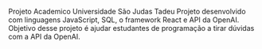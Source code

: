 Projeto Academico Universidade São Judas Tadeu
Projeto desenvolvido com linguagens JavaScript, SQL, o framework React e API da OpenAI.
Objetivo desse projeto é ajudar estudantes de programação a tirar dúvidas com a API da OpenAI.  
